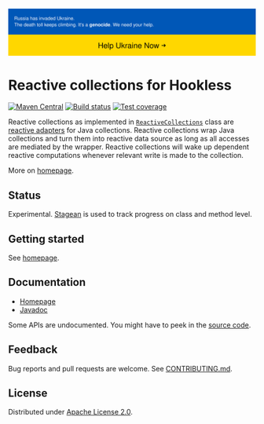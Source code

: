 <!--- Generated by scripts/configure.py --->
[![SWUbanner](https://raw.githubusercontent.com/vshymanskyy/StandWithUkraine/main/banner2-direct.svg)](https://github.com/vshymanskyy/StandWithUkraine/blob/main/docs/README.md)

# Reactive collections for Hookless

[![Maven Central](https://img.shields.io/maven-central/v/com.machinezoo.hookless/hookless-collections)](https://search.maven.org/artifact/com.machinezoo.hookless/hookless-collections)
[![Build status](https://github.com/robertvazan/hookless-collections/workflows/build/badge.svg)](https://github.com/robertvazan/hookless-collections/actions/workflows/build.yml)
[![Test coverage](https://codecov.io/gh/robertvazan/hookless-collections/branch/master/graph/badge.svg)](https://codecov.io/gh/robertvazan/hookless-collections)

Reactive collections as implemented in [`ReactiveCollections`](https://hookless.machinezoo.com/javadocs/core/com.machinezoo.hookless/com/machinezoo/hookless/util/ReactiveCollections.html) class
are [reactive adapters](https://hookless.machinezoo.com/adapters) for Java collections.
Reactive collections wrap Java collections and turn them into reactive data source as long as all accesses are mediated by the wrapper.
Reactive collections will wake up dependent reactive computations whenever relevant write is made to the collection.

More on [homepage](https://hookless.machinezoo.com/collections).

## Status

Experimental. [Stagean](https://stagean.machinezoo.com/) is used to track progress on class and method level.

## Getting started

See [homepage](https://hookless.machinezoo.com/collections).

## Documentation

* [Homepage](https://hookless.machinezoo.com/collections)
* [Javadoc](https://hookless.machinezoo.com/javadocs/collections/com.machinezoo.hookless.collections/com/machinezoo/hookless/collections/package-summary.html)

Some APIs are undocumented. You might have to peek in the [source code](src/main/java/com/machinezoo/hookless/collections).

## Feedback

Bug reports and pull requests are welcome. See [CONTRIBUTING.md](CONTRIBUTING.md).

## License

Distributed under [Apache License 2.0](LICENSE).
